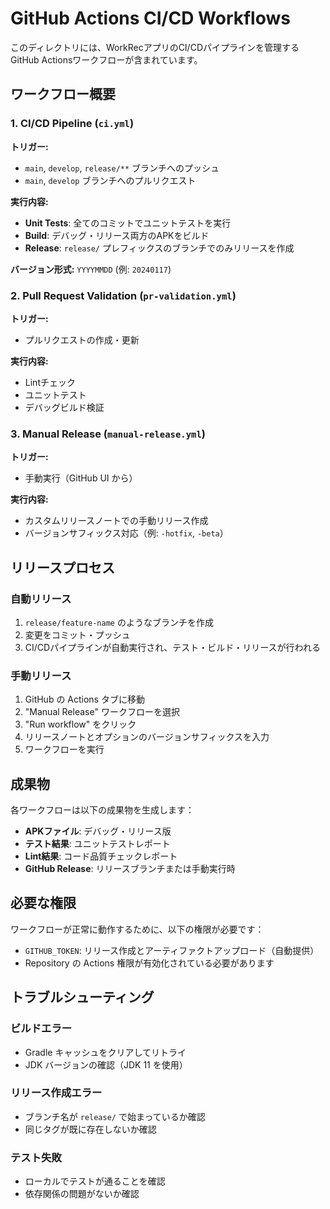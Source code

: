 # GitHub Actions CI/CD Workflows

このディレクトリには、WorkRecアプリのCI/CDパイプラインを管理するGitHub Actionsワークフローが含まれています。

## ワークフロー概要

### 1. CI/CD Pipeline (`ci.yml`)
**トリガー:**
- `main`, `develop`, `release/**` ブランチへのプッシュ
- `main`, `develop` ブランチへのプルリクエスト

**実行内容:**
- **Unit Tests**: 全てのコミットでユニットテストを実行
- **Build**: デバッグ・リリース両方のAPKをビルド
- **Release**: `release/` プレフィックスのブランチでのみリリースを作成

**バージョン形式:** `YYYYMMDD` (例: `20240117`)

### 2. Pull Request Validation (`pr-validation.yml`)
**トリガー:**
- プルリクエストの作成・更新

**実行内容:**
- Lintチェック
- ユニットテスト
- デバッグビルド検証

### 3. Manual Release (`manual-release.yml`)
**トリガー:**
- 手動実行（GitHub UI から）

**実行内容:**
- カスタムリリースノートでの手動リリース作成
- バージョンサフィックス対応（例: `-hotfix`, `-beta`）

## リリースプロセス

### 自動リリース
1. `release/feature-name` のようなブランチを作成
2. 変更をコミット・プッシュ
3. CI/CDパイプラインが自動実行され、テスト・ビルド・リリースが行われる

### 手動リリース
1. GitHub の Actions タブに移動
2. "Manual Release" ワークフローを選択
3. "Run workflow" をクリック
4. リリースノートとオプションのバージョンサフィックスを入力
5. ワークフローを実行

## 成果物

各ワークフローは以下の成果物を生成します：

- **APKファイル**: デバッグ・リリース版
- **テスト結果**: ユニットテストレポート
- **Lint結果**: コード品質チェックレポート
- **GitHub Release**: リリースブランチまたは手動実行時

## 必要な権限

ワークフローが正常に動作するために、以下の権限が必要です：

- `GITHUB_TOKEN`: リリース作成とアーティファクトアップロード（自動提供）
- Repository の Actions 権限が有効化されている必要があります

## トラブルシューティング

### ビルドエラー
- Gradle キャッシュをクリアしてリトライ
- JDK バージョンの確認（JDK 11 を使用）

### リリース作成エラー
- ブランチ名が `release/` で始まっているか確認
- 同じタグが既に存在しないか確認

### テスト失敗
- ローカルでテストが通ることを確認
- 依存関係の問題がないか確認